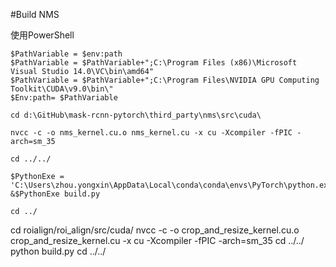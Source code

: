 #Build NMS

 使用PowerShell
```
$PathVariable = $env:path
$PathVariable = $PathVariable+";C:\Program Files (x86)\Microsoft Visual Studio 14.0\VC\bin\amd64"
$PathVariable = $PathVariable+";C:\Program Files\NVIDIA GPU Computing Toolkit\CUDA\v9.0\bin\"
$Env:path= $PathVariable

cd d:\GitHub\mask-rcnn-pytorch\third_party\nms\src\cuda\

nvcc -c -o nms_kernel.cu.o nms_kernel.cu -x cu -Xcompiler -fPIC -arch=sm_35

cd ../../

$PythonExe = 'C:\Users\zhou.yongxin\AppData\Local\conda\conda\envs\PyTorch\python.exe'
&$PythonExe build.py

cd ../
```

 cd roialign/roi_align/src/cuda/
 nvcc -c -o crop_and_resize_kernel.cu.o crop_and_resize_kernel.cu -x cu -Xcompiler -fPIC -arch=sm_35
 cd ../../
 python build.py
 cd ../../